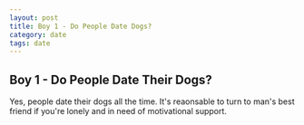 ```yaml
---
layout: post
title: Boy 1 - Do People Date Dogs?
category: date
tags: date
---
```

## Boy 1 - Do People Date Their Dogs?
Yes, people date their dogs all the time. It's reaonsable to turn to man's best friend if you're lonely and in need of motivational support. 

